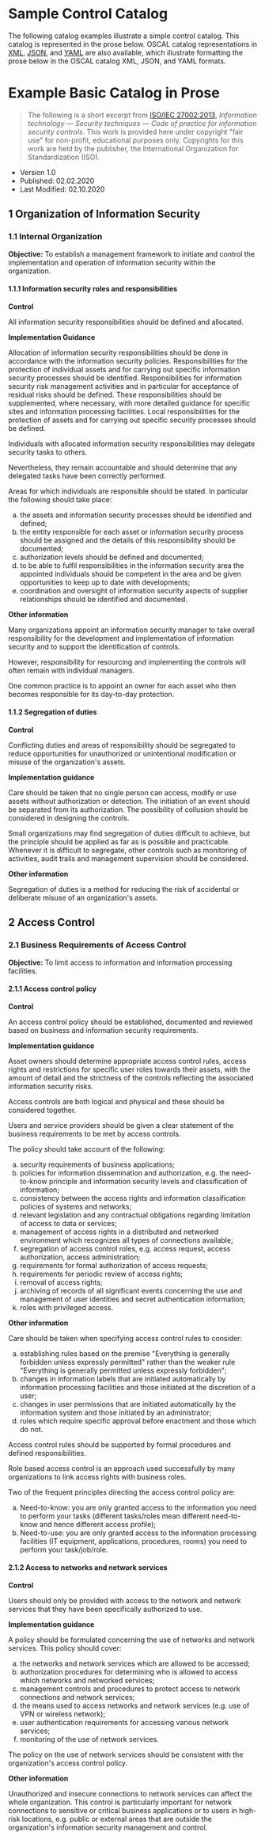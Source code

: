 # Sample Control Catalog

The following catalog examples illustrate a simple control catalog. This catalog is represented in the prose below. OSCAL catalog representations in [XML](xml/basic-catalog.xml), [JSON](json/basic-catalog.json), and [YAML](yaml/basic-catalog.yaml) are also available, which illustrate formatting the prose below in the OSCAL catalog XML, JSON, and YAML formats.

# Example Basic Catalog in Prose

> The following is a short excerpt from [ISO/IEC 27002:2013](https://www.iso.org/standard/54533.html), _Information technology — Security techniques — Code of practice for information security controls_. This work is provided here under copyright "fair use" for non-profit, educational purposes only. Copyrights for this work are held by the publisher, the International Organization for Standardization (ISO).

- Version 1.0
- Published: 02.02.2020
- Last Modified: 02.10.2020

## 1 Organization of Information Security

### 1.1 Internal Organization

**Objective:** To establish a management framework to initiate and control the implementation and
operation of information security within the organization.

#### 1.1.1 Information security roles and responsibilities

**Control**

All information security responsibilities should be defined and allocated.  

**Implementation Guidance**

Allocation of information security responsibilities should be done in accordance with the information security policies. Responsibilities for the protection of individual assets and for carrying out specific information security processes should be identified. Responsibilities for information security risk management activities and in particular for acceptance of residual risks should be defined. These responsibilities should be supplemented, where necessary, with more detailed guidance for specific sites and information processing facilities. Local responsibilities for the protection of assets and for carrying out specific security processes should be defined.

Individuals with allocated information security responsibilities may delegate security tasks to others.

Nevertheless, they remain accountable and should determine that any delegated tasks have been correctly performed.

Areas for which individuals are responsible should be stated. In particular the following should take place:

<ol type="a">
    <li>the assets and information security processes should be identified and defined;</li>
    <li>the entity responsible for each asset or information security process should be assigned and the details of this responsibility should be documented;</li>
    <li>authorization levels should be defined and documented;</li>
    <li>to be able to fulfil responsibilities in the information security area the appointed individuals should be competent in the area and be given opportunities to keep up to date with developments;</li>
    <li>coordination and oversight of information security aspects of supplier relationships should be identified and documented.</li>
</ol>

**Other information**

Many organizations appoint an information security manager to take overall responsibility for the development and implementation of information security and to support the identification of controls.

However, responsibility for resourcing and implementing the controls will often remain with individual managers. 

One common practice is to appoint an owner for each asset who then becomes responsible for its day-to-day protection. 

#### 1.1.2 Segregation of duties

**Control**

Conflicting duties and areas of responsibility should be segregated to reduce opportunities for
unauthorized or unintentional modification or misuse of the organization's assets.

**Implementation guidance**

Care should be taken that no single person can access, modify or use assets without authorization or detection. The initiation of an event should be separated from its authorization. The possibility of collusion should be considered in designing the controls.

Small organizations may find segregation of duties difficult to achieve, but the principle should be applied as far as is possible and practicable. Whenever it is difficult to segregate, other controls such as monitoring of activities, audit trails and management supervision should be considered.

**Other information**

Segregation of duties is a method for reducing the risk of accidental or deliberate misuse of an organization's assets.

## 2 Access Control

### 2.1 Business Requirements of Access Control

**Objective:** To limit access to information and information processing facilities.

#### 2.1.1 Access control policy

**Control**

An access control policy should be established, documented and reviewed based on business and information security requirements.

**Implementation guidance**

Asset owners should determine appropriate access control rules, access rights and restrictions for specific user roles towards their assets, with the amount of detail and the strictness of the controls reflecting the associated information security risks.

Access controls are both logical and physical and these should be considered together.

Users and service providers should be given a clear statement of the business requirements to be met by access controls.

The policy should take account of the following:

<ol type="a">
    <li>security requirements of business applications;</li>
    <li>policies for information dissemination and authorization, e.g. the need-to-know principle and information security levels and classification of information;</li>
    <li>consistency between the access rights and information classification policies of systems and networks;</li>
    <li>relevant legislation and any contractual obligations regarding limitation of access to data or services;</li>
    <li>management of access rights in a distributed and networked environment which recognizes all types of connections available;</li>
    <li>segregation of access control roles, e.g. access request, access authorization, access administration;</li>
    <li>requirements for formal authorization of access requests;</li>
    <li>requirements for periodic review of access rights;</li>
    <li>removal of access rights;</li>
    <li>archiving of records of all significant events concerning the use and management of user identities and secret authentication information;</li>
    <li>roles with privileged access.</li>
</ol>

**Other information**

Care should be taken when specifying access control rules to consider:

<ol type="a">
    <li>establishing rules based on the premise "Everything is generally forbidden unless expressly permitted" rather than the weaker rule "Everything is generally permitted unless expressly forbidden";</li>
    <li>changes in information labels that are initiated automatically by information processing facilities and those initiated at the discretion of a user;</li>
    <li>changes in user permissions that are initiated automatically by the information system and those initiated by an administrator;</li>
    <li>rules which require specific approval before enactment and those which do not.</li>
</ol>

Access control rules should be supported by formal procedures and defined responsibilities.

Role based access control is an approach used successfully by many organizations to link access rights with business roles.

Two of the frequent principles directing the access control policy are:

<ol type="a">
    <li>Need-to-know: you are only granted access to the information you need to perform your tasks (different tasks/roles mean different need-to-know and hence different access profile);</li>
    <li>Need-to-use: you are only granted access to the information processing facilities (IT equipment, applications, procedures, rooms) you need to perform your task/job/role.</li>
</ol>

#### 2.1.2 Access to networks and network services

**Control**

Users should only be provided with access to the network and network services that they have been specifically authorized to use.

**Implementation guidance**

A policy should be formulated concerning the use of networks and network services. This policy should cover:

<ol type="a">
    <li>the networks and network services which are allowed to be accessed;</li>
    <li>authorization procedures for determining who is allowed to access which networks and networked services;</li>
    <li>management controls and procedures to protect access to network connections and network services;</li>
    <li>the means used to access networks and network services (e.g. use of VPN or wireless network);</li>
    <li>user authentication requirements for accessing various network services;</li>
    <li>monitoring of the use of network services.</li>
</ol>

The policy on the use of network services should be consistent with the organization's access control policy.

**Other information**

Unauthorized and insecure connections to network services can affect the whole organization. This control is particularly important for network connections to sensitive or critical business applications or to users in high-risk locations, e.g. public or external areas that are outside the organization's information security management and control.
